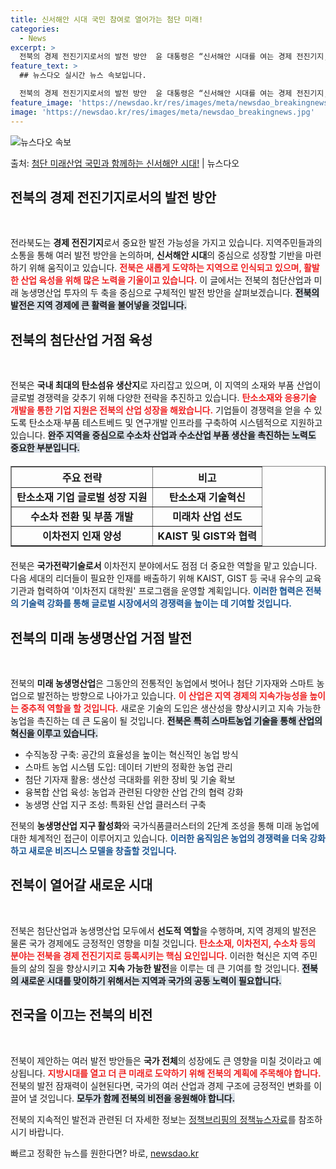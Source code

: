 ```yaml
---
title: 신서해안 시대 국민 참여로 열어가는 첨단 미래!
categories:
  - News
excerpt: >
  전북의 경제 전진기지로서의 발전 방안  윤 대통령은 “신서해안 시대를 여는 경제 전진기지, 전북”이라는 주제…
feature_text: >
  ## 뉴스다오 실시간 뉴스 속보입니다.

  전북의 경제 전진기지로서의 발전 방안  윤 대통령은 “신서해안 시대를 여는 경제 전진기지, 전북”이라는 주제…
feature_image: 'https://newsdao.kr/res/images/meta/newsdao_breakingnews.jpg'
image: 'https://newsdao.kr/res/images/meta/newsdao_breakingnews.jpg'
---
```


![뉴스다오 속보](https://newsdao.kr/res/images/meta/newsdao_breakingnews.jpg)

<p>출처: <a href="https://newsdao.kr/4952" rel="dofollow">첨단 미래산업 국민과 함께하는 신서해안 시대!</a> | 뉴스다오</p>

<h2 data-ke-size="size26">전북의 경제 전진기지로서의 발전 방안</h2>

<p data-ke-size="size16">&nbsp;</p>

전라북도는 **경제 전진기지**로서 중요한 발전 가능성을 가지고 있습니다. 지역주민들과의 소통을 통해 여러 발전 방안을 논의하며, **신서해안 시대**의 중심으로 성장할 기반을 마련하기 위해 움직이고 있습니다. <b><span style="color: #ee2323;">전북은 새롭게 도약하는 지역으로 인식되고 있으며, 활발한 산업 육성을 위해 많은 노력을 기울이고 있습니다.</span></b> 이 글에서는 전북의 첨단산업과 미래 농생명산업 투자의 두 축을 중심으로 구체적인 발전 방안을 살펴보겠습니다. <b><span style="background-color: #21538527;">전북의 발전은 지역 경제에 큰 활력을 불어넣을 것입니다.</span></b>

<h2 data-ke-size="size26">전북의 첨단산업 거점 육성</h2>

<p data-ke-size="size16">&nbsp;</p>

전북은 **국내 최대의 탄소섬유 생산지**로 자리잡고 있으며, 이 지역의 소재와 부품 산업이 글로벌 경쟁력을 갖추기 위해 다양한 전략을 추진하고 있습니다. <b><span style="color: #ee2323;">탄소소재와 응용기술 개발을 통한 기업 지원은 전북의 산업 성장을 해왔습니다.</span></b> 기업들이 경쟁력을 얻을 수 있도록 탄소소재·부품 테스트베드 및 연구개발 인프라를 구축하여 시스템적으로 지원하고 있습니다. <b><span style="background-color: #21538527;">완주 지역을 중심으로 수소차 산업과 수소산업 부품 생산을 촉진하는 노력도 중요한 부분입니다.</span></b>

<table style="width: 100%; margin: 20px 0;" border="1">
  <tr>
    <th style="text-align: center; height: 17px;"><b>주요 전략</b></th>
    <th style="text-align: center; height: 17px;"><b>비고</b></th>
  </tr>
  <tr>
    <td style="text-align: center; height: 17px;"><b>탄소소재 기업 글로벌 성장 지원</b></td>
    <td style="text-align: center; height: 17px;"><b>탄소소재 기술혁신</b></td>
  </tr>
  <tr>
    <td style="text-align: center; height: 17px;"><b>수소차 전환 및 부품 개발</b></td>
    <td style="text-align: center; height: 17px;"><b>미래차 산업 선도</b></td>
  </tr>
  <tr>
    <td style="text-align: center; height: 17px;"><b>이차전지 인재 양성</b></td>
    <td style="text-align: center; height: 17px;"><b>KAIST 및 GIST와 협력</b></td>
  </tr>
</table>

전북은 **국가전략기술로서** 이차전지 분야에서도 점점 더 중요한 역할을 맡고 있습니다. 다음 세대의 리더들이 필요한 인재를 배출하기 위해 KAIST, GIST 등 국내 유수의 교육기관과 협력하여 '이차전지 대학원' 프로그램을 운영할 계획입니다. <b><span style="color: #1a5490;">이러한 협력은 전북의 기술력 강화를 통해 **글로벌 시장**에서의 경쟁력을 높이는 데 기여할 것입니다.</span></b>

<h2 data-ke-size="size26">전북의 미래 농생명산업 거점 발전</h2>

<p data-ke-size="size16">&nbsp;</p>

전북의 **미래 농생명산업**은 그동안의 전통적인 농업에서 벗어나 첨단 기자재와 스마트 농업으로 발전하는 방향으로 나아가고 있습니다. <b><span style="color: #ee2323;">이 산업은 지역 경제의 **지속가능성을 높이는 중추적 역할**을 할 것입니다.</span></b> 새로운 기술의 도입은 생산성을 향상시키고 지속 가능한 농업을 촉진하는 데 큰 도움이 될 것입니다. <b><span style="background-color: #21538527;">전북은 특히 **스마트농업 기술**을 통해 산업의 혁신을 이루고 있습니다.</span></b>

<ul>
  <li>수직농장 구축: 공간의 효율성을 높이는 혁신적인 농업 방식</li>
  <li>스마트 농업 시스템 도입: 데이터 기반의 정확한 농업 관리</li>
  <li>첨단 기자재 활용: 생산성 극대화를 위한 장비 및 기술 확보</li>
  <li>융복합 산업 육성: 농업과 관련된 다양한 산업 간의 협력 강화</li>
  <li>농생명 산업 지구 조성: 특화된 산업 클러스터 구축</li>
</ul>

전북의 **농생명산업 지구 활성화**와 국가식품클러스터의 2단계 조성을 통해 미래 농업에 대한 체계적인 접근이 이루어지고 있습니다. <b><span style="color: #1a5490;">이러한 움직임은 **농업의 경쟁력**을 더욱 강화하고 새로운 비즈니스 모델을 창출할 것입니다.</span></b> 

<h2 data-ke-size="size26">전북이 열어갈 새로운 시대</h2>

<p data-ke-size="size16">&nbsp;</p>

전북은 첨단산업과 농생명산업 모두에서 **선도적 역할**을 수행하며, 지역 경제의 발전은 물론 국가 경제에도 긍정적인 영향을 미칠 것입니다. <b><span style="color: #ee2323;">탄소소재, 이차전지, 수소차 등의 분야는 전북을 **경제 전진기지**로 등록시키는 핵심 요인입니다.</span></b> 이러한 혁신은 지역 주민들의 삶의 질을 향상시키고 **지속 가능한 발전**을 이루는 데 큰 기여를 할 것입니다. <b><span style="background-color: #21538527;">전북의 새로운 시대를 맞이하기 위해서는 지역과 국가의 공동 노력이 필요합니다.</span></b> 

<h2 data-ke-size="size26">전국을 이끄는 전북의 비전</h2>

<p data-ke-size="size16">&nbsp;</p>

전북이 제안하는 여러 발전 방안들은 **국가 전체**의 성장에도 큰 영향을 미칠 것이라고 예상됩니다. <b><span style="color: #ee2323;">지방시대를 열고 더 큰 미래로 도약하기 위해 전북의 계획에 주목해야 합니다.</span></b> 전북의 발전 잠재력이 실현된다면, 국가의 여러 산업과 경제 구조에 긍정적인 변화를 이끌어 낼 것입니다. <b><span style="background-color: #21538527;">모두가 함께 전북의 비전을 응원해야 합니다.</span></b>

전북의 지속적인 발전과 관련된 더 자세한 정보는 [정책브리핑의 정책뉴스자료](https://newsdao.kr/4952)를 참조하시기 바랍니다. 

빠르고 정확한 뉴스를 원한다면? 바로, <a href="https://newsdao.kr" rel="dofollow">newsdao.kr</a>


